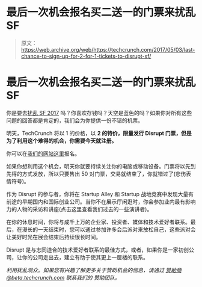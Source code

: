 # 最后一次机会报名买二送一的门票来扰乱 SF 

> 原文：<https://web.archive.org/web/https://techcrunch.com/2017/05/03/last-chance-to-sign-up-for-2-for-1-tickets-to-disrupt-sf/>

# 最后一次机会报名买二送一的门票来扰乱 SF

你是要去[扰乱 SF 2017](https://web.archive.org/web/20230322201030/https://techcrunch.com/event-info/disrupt-sf-2017/) 吗？你喜欢存钱吗？天空是蓝色的吗？如果你对所有这些问题的回答都是肯定的，我们会为你提供一份不错的机票。

明天，TechCrunch 将以 1 的价格，以 **2 的特价，限量发行 Disrupt 门票，但是为了利用这个难得的机会，你需要今天就注册。**

你可以在[我们的网站这里](https://web.archive.org/web/20230322201030/https://techcrunch.com/event-info/disrupt-sf-2017/#Newsletter)报名。

如果你想利用这个机会，明天你就要持续关注你的电脑或移动设备。门票将以先到先得的方式发放，所以只要售出 50 对门票，交易就结束了，你就错过了(悲伤表情符号)。

作为 Disrupt 的参与者，你将在 Startup Alley 和 Startup 战地竞赛中发现大量有前途的早期国内和国际创业公司。当你不在展示厅闲逛时，你会参加业内最有影响力的人物的采访和讲座(点击这里查看我们过去的一些演讲者)。

在你的休息时间，你将与成千上万的企业家、投资者、媒体和技术爱好者联系。最后，在漫长的一天结束时，您可以通过参加许多会后派对来放松自己，这些派对会让美好时光在展会结束后持续很长时间。

Disrupt 是与志同道合的技术爱好者联系的最佳方式，或者，如果你是一家初创公司，让你的公司走出去，建立有助于使其更上一层楼的联系。

*利用扰乱观众。如果您有兴趣了解更多关于赞助机会的信息，请通过 [赞助商 @beta.techcrunch.com](https://web.archive.org/web/20230322201030/mailto:sponsors@beta.techcrunch.com) 联系我们的 赞助团队。*